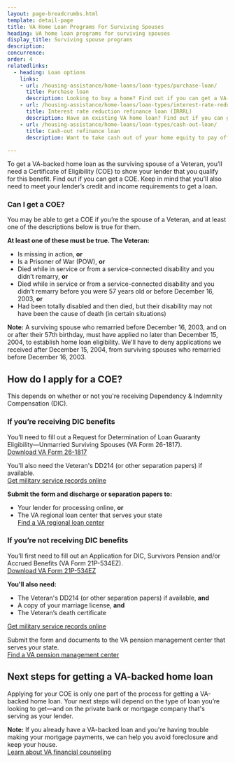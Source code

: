 ```yaml
---
layout: page-breadcrumbs.html
template: detail-page
title: VA Home Loan Programs For Surviving Spouses
heading: VA home loan programs for surviving spouses
display_title: Surviving spouse programs
description: 
concurrence:
order: 4
relatedlinks:
  - heading: Loan options
    links:
    - url: /housing-assistance/home-loans/loan-types/purchase-loan/
      title: Purchase loan
      description: Looking to buy a home? Find out if you can get a VA-backed purchase loan and get better terms than with a private lender loan.
    - url: /housing-assistance/home-loans/loan-types/interest-rate-reduction-loan/
      title: Interest rate reduction refinance loan (IRRRL)
      description: Have an existing VA home loan? Find out if you can get a VA-backed IRRRL to help reduce your monthly payments or make them more stable.
    - url: /housing-assistance/home-loans/loan-types/cash-out-loan/
      title: Cash-out refinance loan
      description: Want to take cash out of your home equity to pay off debt, pay for school, or take care of other needs? Find out if you can get a VA-backed cash-out refinance loan.  
      
---
```


<div class="va-introtext">

To get a VA-backed home loan as the surviving spouse of a Veteran, you’ll need a Certificate of Eligibility (COE) to show your lender  that you qualify for this benefit. Find out if you can get a COE. Keep in mind that you’ll also need to meet your lender’s credit and income requirements to get a loan.

</div>

<div class="feature" markdown="1">

### Can I get a COE?

You may be able to get a COE if you’re the spouse of a Veteran, and at least one of the descriptions below is true for them.

**At least one of these must be true. The Veteran:**

- Is missing in action, **or**
- Is a Prisoner of War (POW), **or**
- Died while in service or from a service-connected disability and you didn’t remarry, **or**
- Died while in service or from a service-connected disability and you didn’t remarry before you were 57 years old or before December 16, 2003, **or**
- Had been totally disabled and then died, but their disability may not have been the cause of death (in certain situations)

**Note:** A surviving spouse who remarried before December 16, 2003, and on or after their 57th birthday, must have applied no later than December 15, 2004, to establish home loan eligibility. We'll have to deny applications we received after December 15, 2004, from surviving spouses who remarried before December 16, 2003.
</div>
</li>
</ul>

## How do I apply for a COE?

This depends on whether or not you're receiving Dependency & Indemnity Compensation (DIC).

### If you’re receiving DIC benefits

You’ll need to fill out a Request for Determination of Loan Guaranty Eligibility—Unmarried Surviving Spouses (VA Form 26-1817). <br>
<a href="https://www.vba.va.gov/pubs/forms/VBA-26-1817-ARE.pdf?_ga=2.200716908.311206835.1546861480-1173244138.1525894550">Download VA Form 26-1817</a> <br>

You'll also need the Veteran's DD214 (or other separation papers) if available. <br>
[Get military service records online](https://www.archives.gov/veterans/military-service-records)

<b>Submit the form and discharge or separation papers to:</b>
- Your lender for processing online, <b>or</b>
- The VA regional loan center that serves your state <br>
[Find a VA regional loan center](https://www.benefits.va.gov/HOMELOANS/contact_rlc_info.asp?_ga=2.207010963.1014173115.1552847440-1173244138.1525894550) <br>


### If you’re not receiving DIC benefits

You’ll first need to fill out an Application for DIC, Survivors Pension and/or Accrued Benefits (VA Form 21P-534EZ). <br>
<a href="https://www.vba.va.gov/pubs/forms/VBA-21P-534EZ-ARE.pdf?_ga=2.233853660.311206835.1546861480-1173244138.1525894550">Download VA Form 21P-534EZ</a>

<b>You'll also need:</b>
- The Veteran's DD214 (or other separation papers) if available, **and**
- A copy of your marriage license, **and**
- The Veteran’s death certificate

[Get military service records online](https://www.archives.gov/veterans/military-service-records)

Submit the form and documents to the VA pension management center that serves your state. <br>
[Find a VA pension management center](/pension/pension-management-centers/)

## Next steps for getting a VA-backed home loan

Applying for your COE is only one part of the process for getting a VA-backed home loan. Your next steps will depend on the type of loan you’re looking to get—and on the private bank or mortgage company that's serving as your lender. <br>

**Note:** If you already have a VA-backed loan and you're having trouble making your mortgage payments, we can help you avoid foreclosure and keep your house. <br>
[Learn about VA financial counseling](/housing-assistance/home-loans/trouble-making-payments/)

